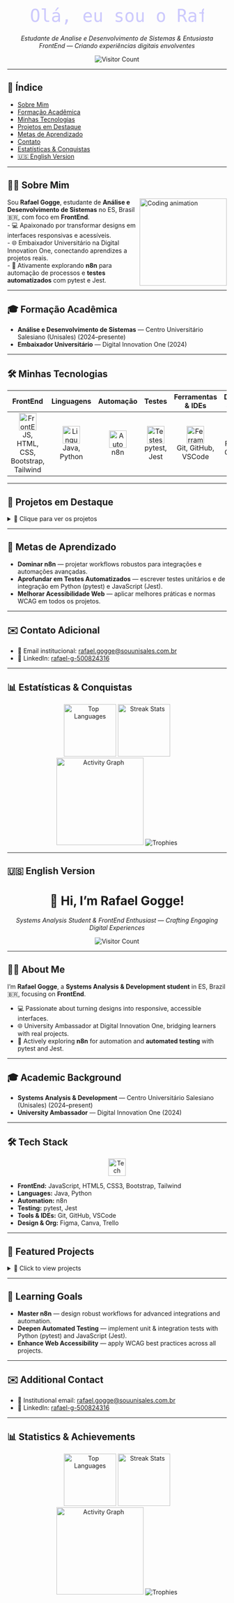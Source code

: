 <!-- ========================= -->
<!-- 🌟 README PROFILE START -->
<!-- ========================= -->

<div align="center">
  <!-- SVG animado com efeito de digitação -->
  <svg width="400" height="60">
    <text x="0" y="45" font-size="40" font-family="monospace" fill="#6C63FF">
      <animate attributeName="opacity" values="0;1;1;0" keyTimes="0;0.1;0.9;1" dur="3s" repeatCount="indefinite" />
      Olá, eu sou o Rafael Gogge!
    </text>
  </svg>
  <p><em>Estudante de Analise e Desenvolvimento de Sistemas & Entusiasta FrontEnd — Criando experiências digitais envolventes</em></p>
  <!-- Visitor Count Badge -->
  <img src="https://profile-counter.glitch.me/RafaelGogge/count.svg" alt="Visitor Count" />
</div>

---

## 📑 Índice

- [Sobre Mim](#🙋‍♂️-sobre-mim)
- [Formação Acadêmica](#🎓-formação-acadêmica)
- [Minhas Tecnologias](#🛠️-minhas-tecnologias)
- [Projetos em Destaque](#🚀-projetos-em-destaque)
- [Metas de Aprendizado](#🚀-metas-de-aprendizado)
- [Contato](#✉️-contato-adicional)
- [Estatísticas & Conquistas](#📊-estatísticas--conquistas)
- [🇺🇸 English Version](#🇺🇸-english-version)

---

## 🙋‍♂️ Sobre Mim

<div align="left">
  <img src="https://media.giphy.com/media/qgQUggAC3Pfv687qPC/giphy.gif" width="200" align="right" alt="Coding animation" />
  Sou <b>Rafael Gogge</b>, estudante de <b>Análise e Desenvolvimento de Sistemas</b> no ES, Brasil 🇧🇷, com foco em <b>FrontEnd</b>.<br>
  - 💻 Apaixonado por transformar designs em interfaces responsivas e acessíveis.<br>
  - 🌐 Embaixador Universitário na Digital Innovation One, conectando aprendizes a projetos reais.<br>
  - 🚀 Ativamente explorando <b>n8n</b> para automação de processos e <b>testes automatizados</b> com pytest e Jest.
</div>

---

## 🎓 Formação Acadêmica

- **Análise e Desenvolvimento de Sistemas** — Centro Universitário Salesiano (Unisales) (2024–presente)
- **Embaixador Universitário** — Digital Innovation One (2024)

---

## 🛠️ Minhas Tecnologias

<div align="center">

|                                                                 **FrontEnd**                                                                  |                                           **Linguagens**                                           |                                    **Automação**                                     |                                             **Testes**                                             |                                                **Ferramentas & IDEs**                                                |                                                 **Design & Org**                                                  |
| :-------------------------------------------------------------------------------------------------------------------------------------------: | :------------------------------------------------------------------------------------------------: | :----------------------------------------------------------------------------------: | :------------------------------------------------------------------------------------------------: | :------------------------------------------------------------------------------------------------------------------: | :---------------------------------------------------------------------------------------------------------------: |
| <img src="https://skillicons.dev/icons?i=js,html,css,bootstrap,tailwind" height="40" alt="FrontEnd" /><br/>JS, HTML, CSS, Bootstrap, Tailwind | <img src="https://skillicons.dev/icons?i=java,py" height="40" alt="Linguagens" /><br/>Java, Python | <img src="https://skillicons.dev/icons?i=n8n" height="40" alt="Automação" /><br/>n8n | <img src="https://skillicons.dev/icons?i=jest,pytest" height="40" alt="Testes" /><br/>pytest, Jest | <img src="https://skillicons.dev/icons?i=git,github,vscode" height="40" alt="Ferramentas" /><br/>Git, GitHub, VSCode | <img src="https://skillicons.dev/icons?i=figma,canva,trello" height="40" alt="Design" /><br/>Figma, Canva, Trello |

</div>

---

## 🚀 Projetos em Destaque

<details>
<summary>🎯 Clique para ver os projetos</summary>

|          Projeto           | Descrição                                                                                            |            Tech Stack            |                              Link                               |
| :------------------------: | :--------------------------------------------------------------------------------------------------- | :------------------------------: | :-------------------------------------------------------------: |
|    **Unilab Frontend**     | Sistema de agendamento para laboratórios universitários, facilitando o gerenciamento de horários.    | JavaScript, HTML, CSS, Bootstrap |    [GitHub](https://github.com/RafaelGogge/unilab_frontend)     |
| **GTI Sistema de Eventos** | Gerenciamento e exibição de eventos para painéis digitais da SSVS, com UI profissional e responsiva. |      HTML, CSS, JavaScript       | [GitHub](https://github.com/RafaelGogge/gti_sistema_de_eventos) |
|     **Super Quiz QA**      | Quiz interativo para revisão de Qualidade de Software, tornando o estudo mais dinâmico e divertido.  |      HTML, CSS, JavaScript       |     [GitHub](https://github.com/RafaelGogge/super_quiz_QA)      |

</details>

---

## 🚀 Metas de Aprendizado

- **Dominar n8n** — projetar workflows robustos para integrações e automações avançadas.
- **Aprofundar em Testes Automatizados** — escrever testes unitários e de integração em Python (pytest) e JavaScript (Jest).
- **Melhorar Acessibilidade Web** — aplicar melhores práticas e normas WCAG em todos os projetos.

---

## ✉️ Contato Adicional

- 📧 Email institucional: [rafael.gogge@souunisales.com.br](mailto:rafael.gogge@souunisales.com.br)
- 🔗 LinkedIn: [rafael-g-500824316](https://www.linkedin.com/in/rafael-g-500824316/)

---

## 📊 Estatísticas & Conquistas

<div align="center">
  <img src="https://github-readme-stats.vercel.app/api/top-langs?username=rafaelgogge&layout=compact&langs_count=5&theme=dracula" height="120" alt="Top Languages" />
  <img src="https://streak-stats.demolab.com?user=rafaelgogge&mode=daily&theme=dracula&border_radius=4" height="120" alt="Streak Stats" />
</div>

<div align="center">
  <img src="https://github-readme-activity-graph.vercel.app/graph?username=rafaelgogge&theme=react&area=true" height="200" alt="Activity Graph" />
  <img src="https://github-profile-trophy.vercel.app/?username=RafaelGogge&theme=onedark&column=4&margin-w=10&margin-h=10" alt="Trophies" />
</div>

---

## 🇺🇸 English Version

<div align="center">
  <h1>👋 Hi, I’m Rafael Gogge!</h1>
  <p><em>Systems Analysis Student & FrontEnd Enthusiast — Crafting Engaging Digital Experiences</em></p>
  <img src="https://profile-counter.glitch.me/RafaelGogge/count.svg" alt="Visitor Count" />
</div>

---

## 🙋‍♂️ About Me

I’m **Rafael Gogge**, a **Systems Analysis & Development student** in ES, Brazil 🇧🇷, focusing on **FrontEnd**.

- 💻 Passionate about turning designs into responsive, accessible interfaces.
- 🌐 University Ambassador at Digital Innovation One, bridging learners with real projects.
- 🚀 Actively exploring **n8n** for automation and **automated testing** with pytest and Jest.

---

## 🎓 Academic Background

- **Systems Analysis & Development** — Centro Universitário Salesiano (Unisales) (2024–present)
- **University Ambassador** — Digital Innovation One (2024)

---

## 🛠️ Tech Stack

<div align="center">
<img src="https://skillicons.dev/icons?i=js,html,css,bootstrap,tailwind,git,github,vscode,java,py,n8n" height="40" alt="Tech Stack" />
</div>

- **FrontEnd:** JavaScript, HTML5, CSS3, Bootstrap, Tailwind
- **Languages:** Java, Python
- **Automation:** n8n
- **Testing:** pytest, Jest
- **Tools & IDEs:** Git, GitHub, VSCode
- **Design & Org:** Figma, Canva, Trello

---

## 🚀 Featured Projects

<details>
<summary>🎯 Click to view projects</summary>

|       Project        | Description                                                                                       |        Tech Stack        |                              Link                               |
| :------------------: | :------------------------------------------------------------------------------------------------ | :----------------------: | :-------------------------------------------------------------: |
| **Unilab Frontend**  | Lab scheduling system for university, simplifying timetable management for professors.            | JS, HTML, CSS, Bootstrap |    [GitHub](https://github.com/RafaelGogge/unilab_frontend)     |
| **GTI Event System** | End-to-end event management & display for SSVS digital panels, with a professional responsive UI. |  HTML, CSS, JavaScript   | [GitHub](https://github.com/RafaelGogge/gti_sistema_de_eventos) |
|  **Super Quiz QA**   | Interactive quiz for Software Quality review, making study sessions more dynamic and enjoyable.   |  HTML, CSS, JavaScript   |     [GitHub](https://github.com/RafaelGogge/super_quiz_QA)      |

</details>

---

## 🚀 Learning Goals

- **Master n8n** — design robust workflows for advanced integrations and automation.
- **Deepen Automated Testing** — implement unit & integration tests with Python (pytest) and JavaScript (Jest).
- **Enhance Web Accessibility** — apply WCAG best practices across all projects.

---

## ✉️ Additional Contact

- 📧 Institutional email: [rafael.gogge@souunisales.com.br](mailto:rafael.gogge@souunisales.com.br)
- 🔗 LinkedIn: [rafael-g-500824316](https://www.linkedin.com/in/rafael-g-500824316/)

---

## 📊 Statistics & Achievements

<div align="center">
  <img src="https://github-readme-stats.vercel.app/api/top-langs?username=rafaelgogge&layout=compact&langs_count=5&theme=dracula" height="120" alt="Top Languages" />
  <img src="https://streak-stats.demolab.com?user=rafaelgogge&mode=daily&theme=dracula&border_radius=4" height="120" alt="Streak Stats" />
</div>

<div align="center">
  <img src="https://github-readme-activity-graph.vercel.app/graph?username=rafaelgogge&theme=react&area=true" height="200" alt="Activity Graph" />
  <img src="https://github-profile-trophy.vercel.app/?username=RafaelGogge&theme=onedark&column=4&margin-w=10&margin-h=10" alt="Trophies" />
</div>

<!-- ========================= -->
<!-- 🌟 README PROFILE END -->
<!-- ========================= -->
